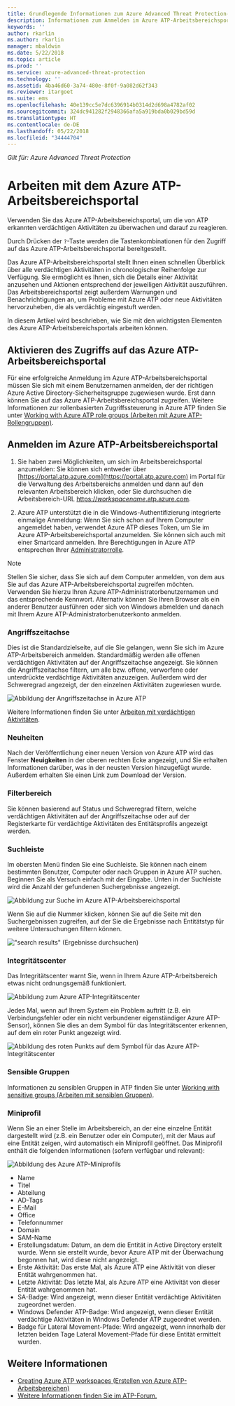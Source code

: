 ```yaml
---
title: Grundlegende Informationen zum Azure Advanced Threat Protection-Arbeitsbereichsportal | Microsoft-Dokumentation
description: Informationen zum Anmelden im Azure ATP-Arbeitsbereichsportal und zu dessen Komponenten
keywords: ''
author: rkarlin
ms.author: rkarlin
manager: mbaldwin
ms.date: 5/22/2018
ms.topic: article
ms.prod: ''
ms.service: azure-advanced-threat-protection
ms.technology: ''
ms.assetid: 4ba46d60-3a74-480e-8f0f-9a082d62f343
ms.reviewer: itargoet
ms.suite: ems
ms.openlocfilehash: 40e139cc5e7dc6396914b0314d2d698a4782af02
ms.sourcegitcommit: 324dc941282f2948366afa5a919bda0b029bd59d
ms.translationtype: HT
ms.contentlocale: de-DE
ms.lasthandoff: 05/22/2018
ms.locfileid: "34444704"
---
```

*Gilt für: Azure Advanced Threat Protection*



# <a name="working-with-the-azure-atp-workspace-portal"></a>Arbeiten mit dem Azure ATP-Arbeitsbereichsportal

Verwenden Sie das Azure ATP-Arbeitsbereichsportal, um die von ATP erkannten verdächtigen Aktivitäten zu überwachen und darauf zu reagieren.

Durch Drücken der `?`-Taste werden die Tastenkombinationen für den Zugriff auf das Azure ATP-Arbeitsbereichsportal bereitgestellt. 

Das Azure ATP-Arbeitsbereichsportal stellt Ihnen einen schnellen Überblick über alle verdächtigen Aktivitäten in chronologischer Reihenfolge zur Verfügung. Sie ermöglicht es Ihnen, sich die Details einer Aktivität anzusehen und Aktionen entsprechend der jeweiligen Aktivität auszuführen. Das Arbeitsbereichsportal zeigt außerdem Warnungen und Benachrichtigungen an, um Probleme mit Azure ATP oder neue Aktivitäten hervorzuheben, die als verdächtig eingestuft werden.

In diesem Artikel wird beschrieben, wie Sie mit den wichtigsten Elementen des Azure ATP-Arbeitsbereichsportals arbeiten können.


## <a name="enabling-access-to-the-azure-atp-workspace-portal"></a>Aktivieren des Zugriffs auf das Azure ATP-Arbeitsbereichsportal
Für eine erfolgreiche Anmeldung im Azure ATP-Arbeitsbereichsportal müssen Sie sich mit einem Benutzernamen anmelden, der der richtigen Azure Active Directory-Sicherheitsgruppe zugewiesen wurde. Erst dann können Sie auf das Azure ATP-Arbeitsbereichsportal zugreifen. Weitere Informationen zur rollenbasierten Zugriffssteuerung in Azure ATP finden Sie unter [Working with Azure ATP role groups (Arbeiten mit Azure ATP-Rollengruppen)](atp-role-groups.md).

## <a name="logging-into-the-azure-atp-workspace-portal"></a>Anmelden im Azure ATP-Arbeitsbereichsportal

1. Sie haben zwei Möglichkeiten, um sich im Arbeitsbereichsportal anzumelden: Sie können sich entweder über [https://portal.atp.azure.com](https://portal.atp.azure.com) im Portal für die Verwaltung des Arbeitsbereichs anmelden und dann auf den relevanten Arbeitsbereich klicken, oder Sie durchsuchen die Arbeitsbereich-URL [https://*workspacename*.atp.azure.com](https://*workspacename*.atp.azure.com).


2.  Azure ATP unterstützt die in die Windows-Authentifizierung integrierte einmalige Anmeldung: Wenn Sie sich schon auf Ihrem Computer angemeldet haben, verwendet Azure ATP dieses Token, um Sie im Azure ATP-Arbeitsbereichsportal anzumelden. Sie können sich auch mit einer Smartcard anmelden. Ihre Berechtigungen in Azure ATP entsprechen Ihrer [Administratorrolle](atp-role-groups.md).

 > [!NOTE]
 > Stellen Sie sicher, dass Sie sich auf dem Computer anmelden, von dem aus Sie auf das Azure ATP-Arbeitsbereichsportal zugreifen möchten. Verwenden Sie hierzu Ihren Azure ATP-Administratorbenutzernamen und das entsprechende Kennwort. Alternativ können Sie Ihren Browser als ein anderer Benutzer ausführen oder sich von Windows abmelden und danach mit Ihrem Azure ATP-Administratorbenutzerkonto anmelden. 


### <a name="attack-time-line"></a>Angriffszeitachse

Dies ist die Standardzielseite, auf die Sie gelangen, wenn Sie sich im Azure ATP-Arbeitsbereich anmelden. Standardmäßig werden alle offenen verdächtigen Aktivitäten auf der Angriffszeitachse angezeigt. Sie können die Angriffszeitachse filtern, um alle bzw. offene, verworfene oder unterdrückte verdächtige Aktivitäten anzuzeigen. Außerdem wird der Schweregrad angezeigt, der den einzelnen Aktivitäten zugewiesen wurde.

![Abbildung der Angriffszeitachse in Azure ATP](media/atp-sa-timeline.png)

Weitere Informationen finden Sie unter [Arbeiten mit verdächtigen Aktivitäten](working-with-suspicious-activities.md).

### <a name="whats-new"></a>Neuheiten

Nach der Veröffentlichung einer neuen Version von Azure ATP wird das Fenster **Neuigkeiten** in der oberen rechten Ecke angezeigt, und Sie erhalten Informationen darüber, was in der neusten Version hinzugefügt wurde. Außerdem erhalten Sie einen Link zum Download der Version.

### <a name="filtering-panel"></a>Filterbereich

Sie können basierend auf Status und Schweregrad filtern, welche verdächtigen Aktivitäten auf der Angriffszeitachse oder auf der Registerkarte für verdächtige Aktivitäten des Entitätsprofils angezeigt werden.

### Suchleiste <a name="search-bar"></a>

Im obersten Menü finden Sie eine Suchleiste. Sie können nach einem bestimmten Benutzer, Computer oder nach Gruppen in Azure ATP suchen. Beginnen Sie als Versuch einfach mit der Eingabe. Unten in der Suchleiste wird die Anzahl der gefundenen Suchergebnisse angezeigt. 

![Abbildung zur Suche im Azure ATP-Arbeitsbereichsportal](media/atp-workspace-portal-search.png)

Wenn Sie auf die Nummer klicken, können Sie auf die Seite mit den Suchergebnissen zugreifen, auf der Sie die Ergebnisse nach Entitätstyp für weitere Untersuchungen filtern können.

!["search results" (Ergebnisse durchsuchen)](media/search-results.png)

### <a name="health-center"></a>Integritätscenter

Das Integritätscenter warnt Sie, wenn in Ihrem Azure ATP-Arbeitsbereich etwas nicht ordnungsgemäß funktioniert.

![Abbildung zum Azure ATP-Integritätscenter](media/atp-health-issue.png)

Jedes Mal, wenn auf Ihrem System ein Problem auftritt (z.B. ein Verbindungsfehler oder ein nicht verbundener eigenständiger Azure ATP-Sensor), können Sie dies an dem Symbol für das Integritätscenter erkennen, auf dem ein roter Punkt angezeigt wird. 

![Abbildung des roten Punkts auf dem Symbol für das Azure ATP-Integritätscenter](media/atp-health-bar.png)

### <a name="sensitive-groups"></a>Sensible Gruppen

Informationen zu sensiblen Gruppen in ATP finden Sie unter [Working with sensitive groups (Arbeiten mit sensiblen Gruppen)](sensitive-accounts.md).

### <a name="mini-profile"></a>Miniprofil

Wenn Sie an einer Stelle im Arbeitsbereich, an der eine einzelne Entität dargestellt wird (z.B. ein Benutzer oder ein Computer), mit der Maus auf eine Entität zeigen, wird automatisch ein Miniprofil geöffnet. Das Miniprofil enthält die folgenden Informationen (sofern verfügbar und relevant):

![Abbildung des Azure ATP-Miniprofils](media/atp-mini-profile.png)

- Name
- Titel
- Abteilung
- AD-Tags
- E-Mail
- Office
- Telefonnummer
- Domain
- SAM-Name
- Erstellungsdatum: Datum, an dem die Entität in Active Directory erstellt wurde. Wenn sie erstellt wurde, bevor Azure ATP mit der Überwachung begonnen hat, wird diese nicht angezeigt.
- Erste Aktivität: Das erste Mal, als Azure ATP eine Aktivität von dieser Entität wahrgenommen hat.
- Letzte Aktivität: Das letzte Mal, als Azure ATP eine Aktivität von dieser Entität wahrgenommen hat.
- SA-Badge: Wird angezeigt, wenn dieser Entität verdächtige Aktivitäten zugeordnet werden.
- Windows Defender ATP-Badge: Wird angezeigt, wenn dieser Entität verdächtige Aktivitäten in Windows Defender ATP zugeordnet werden.
- Badge für Lateral Movement-Pfade: Wird angezeigt, wenn innerhalb der letzten beiden Tage Lateral Movement-Pfade für diese Entität ermittelt wurden.


## <a name="see-also"></a>Weitere Informationen

- [Creating Azure ATP workspaces (Erstellen von Azure ATP-Arbeitsbereichen)](install-atp-step1.md)
- [Weitere Informationen finden Sie im ATP-Forum.](https://aka.ms/azureatpcommunity)
